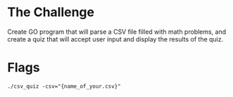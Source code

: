 # The Challenge
Create GO program that will parse a CSV file filled with math problems, and create a quiz that will accept user input and display the results of the quiz.

# Flags
````
./csv_quiz -csv="{name_of_your.csv}"
